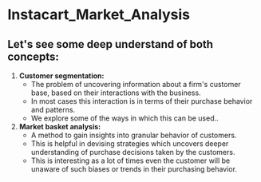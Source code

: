 # Instacart_Market_Analysis 
## Let's see some deep understand of both concepts:
1. **Customer segmentation:** 
    - The problem of uncovering information about a firm's customer base, based on their interactions with the business. 
    - In most cases this interaction is in terms of their purchase behavior and patterns. 
    - We explore some of the ways in which this can be used..
2. **Market basket analysis:**
    - A method to gain insights into granular behavior of customers. 
    - This is helpful in devising strategies which uncovers deeper understanding of purchase decisions taken by the customers. 
    - This is interesting as a lot of times even the customer will be unaware of such biases or trends in their purchasing behavior.
